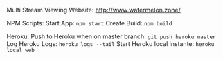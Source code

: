 Multi Stream Viewing Website: http://www.watermelon.zone/

NPM Scripts:
Start App: `npm start`
Create Build: `npm build`

Heroku:
Push to Heroku when on master branch: `git push heroku master`
Log Heroku Logs: `heroku logs --tail`
Start Heroku local instante: `heroku local web`

